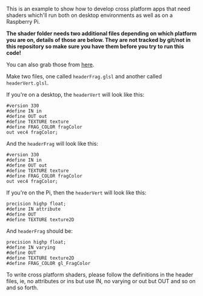 This is an example to show how to develop cross platform apps that need shaders which'll run both on desktop environments as well as on a Raspberry Pi.

**The shader folder needs two additional files depending on which platform you are on, details of those are below. They are not tracked by git/not in this repository so make sure you have them before you try to run this code!**

You can also grab those from [here](https://github.com/sourya-sen/rPi_synth/tree/master/Resources/shaderHeaders).

Make two files, one called `headerFrag.glsl` and another called `headerVert.glsl`.

If you're on a desktop, the `headerVert` will look like this:

````
#version 330
#define IN in
#define OUT out
#define TEXTURE texture
#define FRAG_COLOR fragColor
out vec4 fragColor;
````

And the `headerFrag` will look like this:

````
#version 330
#define IN in
#define OUT out
#define TEXTURE texture
#define FRAG_COLOR fragColor
out vec4 fragColor;
````

If you're on the Pi, then the `headerVert` will look like this:
````
precision highp float;
#define IN attribute
#define OUT
#define TEXTURE texture2D
````

And `headerFrag` should be:
````
precision highp float;
#define IN varying
#define OUT
#define TEXTURE texture2D
#define FRAG_COLOR gl_FragColor
````

To write cross platform shaders, please follow the definitions in the header files, ie, no attributes or ins but use IN, no varying or out but OUT and so on and so forth.
